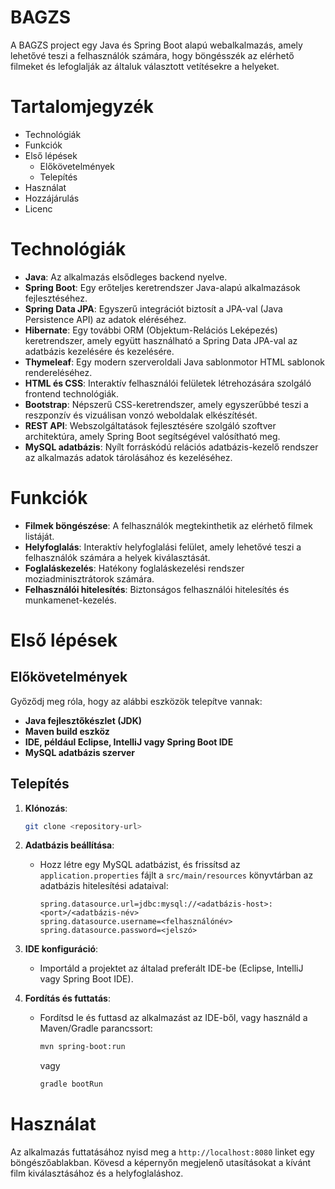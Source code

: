 # BAGZS

A BAGZS project egy Java és Spring Boot alapú webalkalmazás, amely lehetővé teszi a felhasználók számára, hogy böngésszék az elérhető filmeket és lefoglalják az általuk választott vetítésekre a helyeket.

# Tartalomjegyzék
- Technológiák
- Funkciók
- Első lépések
    - Előkövetelmények
    - Telepítés
- Használat
- Hozzájárulás
- Licenc

# Technológiák

- **Java**: Az alkalmazás elsődleges backend nyelve.
- **Spring Boot**: Egy erőteljes keretrendszer Java-alapú alkalmazások fejlesztéséhez.
- **Spring Data JPA**: Egyszerű integrációt biztosít a JPA-val (Java Persistence API) az adatok eléréséhez.
- **Hibernate**: Egy további ORM (Objektum-Relációs Leképezés) keretrendszer, amely együtt használható a Spring Data JPA-val az adatbázis kezelésére és kezelésére.
- **Thymeleaf**: Egy modern szerveroldali Java sablonmotor HTML sablonok rendereléséhez.
- **HTML és CSS**: Interaktív felhasználói felületek létrehozására szolgáló frontend technológiák.
- **Bootstrap**: Népszerű CSS-keretrendszer, amely egyszerűbbé teszi a reszponzív és vizuálisan vonzó weboldalak elkészítését.
- **REST API**: Webszolgáltatások fejlesztésére szolgáló szoftver architektúra, amely Spring Boot segítségével valósítható meg.
- **MySQL adatbázis**: Nyílt forráskódú relációs adatbázis-kezelő rendszer az alkalmazás adatok tárolásához és kezeléséhez.

# Funkciók

- **Filmek böngészése**: A felhasználók megtekinthetik az elérhető filmek listáját.
- **Helyfoglalás**: Interaktív helyfoglalási felület, amely lehetővé teszi a felhasználók számára a helyek kiválasztását.
- **Foglaláskezelés**: Hatékony foglaláskezelési rendszer moziadminisztrátorok számára.
- **Felhasználói hitelesítés**: Biztonságos felhasználói hitelesítés és munkamenet-kezelés.

# Első lépések

## Előkövetelmények
Győződj meg róla, hogy az alábbi eszközök telepítve vannak:

- **Java fejlesztőkészlet (JDK)**
- **Maven build eszköz**
- **IDE, például Eclipse, IntelliJ vagy Spring Boot IDE**
- **MySQL adatbázis szerver**

## Telepítés

1. **Klónozás**:
   ```bash
   git clone <repository-url>
   ```

2. **Adatbázis beállítása**:
    - Hozz létre egy MySQL adatbázist, és frissítsd az `application.properties` fájlt a `src/main/resources` könyvtárban az adatbázis hitelesítési adataival:
      ```properties
      spring.datasource.url=jdbc:mysql://<adatbázis-host>:<port>/<adatbázis-név>
      spring.datasource.username=<felhasználónév>
      spring.datasource.password=<jelszó>
      ```

3. **IDE konfiguráció**:
    - Importáld a projektet az általad preferált IDE-be (Eclipse, IntelliJ vagy Spring Boot IDE).

4. **Fordítás és futtatás**:
    - Fordítsd le és futtasd az alkalmazást az IDE-ből, vagy használd a Maven/Gradle parancssort:
      ```bash
      mvn spring-boot:run
      ```
      vagy
      ```bash
      gradle bootRun
      ```

# Használat

Az alkalmazás futtatásához nyisd meg a `http://localhost:8080` linket egy böngészőablakban. Kövesd a képernyőn megjelenő utasításokat a kívánt film kiválasztásához és a helyfoglaláshoz.


